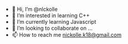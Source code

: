 - 👋 Hi, I’m @nlckolle
- 👀 I’m interested in learning C++
- 🌱 I’m currently learning Javascript
- 💞️ I’m looking to collaborate on ...
- 📫 How to reach me nickolle.k18@gmail.com
<!---
nlckolle/nlckolle is a ✨ special ✨ repository because its `README.md` (this file) appears on your GitHub profile.
You can click the Preview link to take a look at your changes.
--->
